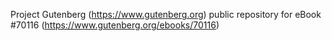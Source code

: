 Project Gutenberg (https://www.gutenberg.org) public repository for
eBook #70116 (https://www.gutenberg.org/ebooks/70116)
